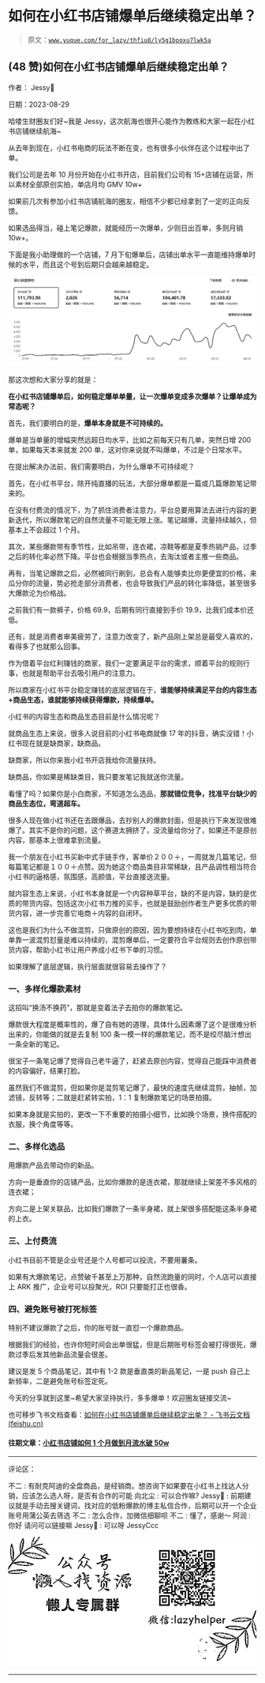 # 如何在小红书店铺爆单后继续稳定出单？

> 原文：[`www.yuque.com/for_lazy/thfiu8/ly5g1bpoxu7lwk5a`](https://www.yuque.com/for_lazy/thfiu8/ly5g1bpoxu7lwk5a)

## (48 赞)如何在小红书店铺爆单后继续稳定出单？

作者： Jessy👾

日期：2023-08-29

哈喽生财圈友们好~我是 Jessy，这次航海也很开心能作为教练和大家一起在小红书店铺继续航海~

从去年到现在，小红书电商的玩法不断在变，也有很多小伙伴在这个过程中出了单。

我们公司是去年 10 月份开始在小红书开店，目前我们公司有 15+店铺在运营，所以素材全部原创实拍，单店月均 GMV 10w+

如果前几次有参加小红书店铺航海的圈友，相信不少都已经拿到了一定的正向反馈。

如果选品得当，碰上笔记爆款，就能经历一次爆单，少则日出百单，多则月销 10w+。

下面是我小助理做的一个店铺，7 月下旬爆单后，店铺出单水平一直能维持爆单时候的水平，而且这个号到后期只会越来越稳定。

![](img/2678cb875da1e1a97aaff7fe56df3985.png)

那这次想和大家分享的就是：

**在小红书店铺爆单后，如何稳定爆单单量，让一次爆单变成多次爆单？让爆单成为常态呢？**

首先，我们要明白的是，**爆单本身就是不可持续的。**

爆单是当单量的增幅突然远超日均水平，比如之前每天只有几单，突然日增 200 单，如果每天本来就发 200 单，这对你来说就不叫爆单，不过是个日常水平。

在提出解决办法前，我们需要明白，为什么爆单不可持续呢？

首先，在小红书平台，除开纯直播的玩法，大部分爆单都是一篇或几篇爆款笔记带来的。

在没有付费流的情况下，为了抓住消费者注意力，平台总要用算法去进行内容的更新迭代，所以爆款笔记的自然流量不可能无限上涨。笔记越爆，流量持续越久，但基本上不会超过 1 个月。

其次，某些爆款带有季节性，比如吊带，连衣裙，凉鞋等都是夏季热销产品，过季之后的转化率必然下降。平台也会根据当季热点，去淘汰或者主推一些商品。

再有，当笔记爆款之后，必然被同行刷到，总会有人能够卖比你更便宜的价格，来瓜分你的流量，势必抢走部分消费者，也会导致我们产品的转化率降低，甚至很多大爆款沦为价格战。

之前我们有一款裤子，价格 69.9，后期有同行直接到手价 19.9，比我们成本价还低。

还有，就是消费者审美疲劳了，注意力改变了，新产品刚上架总是最受人喜欢的，看得多了也就那么回事。

作为借着平台红利赚钱的商家，我们一定要满足平台的需求，顺着平台的规则行事，也就是帮助平台去吸引用户的注意力。

所以商家在小红书平台稳定赚钱的底层逻辑在于，**谁能够持续满足平台的内容生态+商品生态，谁就能够持续获得爆款，持续爆单。**

小红书的内容生态和商品生态目前是什么情况呢？

就商品生态上来说，很多人说目前的小红书电商就像 17 年的抖音，确实没错！小红书现在就是缺商家，缺商品。

缺商家，所以你来我小红书开店我给你流量扶持。

缺商品，你如果是稀缺类目，我只要发笔记我就送你流量。

看懂了吗？如果你是小白商家，不知道怎么选品，**那就错位竞争，找准平台缺少的商品生态位，弯道超车。**

很多人现在做小红书还在去跟爆品，去抄别人的爆款封面，但是执行下来发现很难爆了。其实不是你的问题，这个赛道太拥挤了，没流量给你分了，如果还不是原创内容，那基本上很难拿到流量。

我一个朋友在小红书买新中式手链手作，客单价２００＋，一周就发几篇笔记，但每篇笔记都是１００＋点赞。因为她这个商品类目非常稀缺，且产品调性相当符合小红书的逼格感，氛围感，高颜值，平台直接送流量。

就内容生态上来说，小红书本身就是一个内容种草平台，缺的不是内容，缺的是优质的带货内容。包括这次小红书力推的买手，也就是鼓励创作者生产更多优质的带货内容，进一步完善它电商＋内容的自闭环。

这也是我们为什么不做混剪，只做原创的原因，因为要想持续在小红书吃到肉，单单靠一波混剪怼量是难以持续的，混剪爆单后，一定要符合平台规则去创作原创带货内容，帮助小红书让用户养成小红书下单的习惯。

如果理解了底层逻辑，执行层面就很容易去操作了？

### 一、多样化爆款素材

这招叫“换汤不换药”，那就是变着法子去拍你的爆款笔记。

爆款很大程度是概率性的，爆了自有她的道理，具体什么因素爆了这个是很难分析出来的，你能做的就是去复制 100 条一模一样的爆款笔记，而不是绞尽脑汁想出一条全新的笔记。

很宝子一条笔记爆了觉得自己老牛逼了，赶紧去原创内容，觉得自己能踩中消费者的内容偏好，结果打脸。

虽然我们不做混剪，但如果你是混剪笔记爆了，最快的速度先继续混剪，抽帧，加滤镜，反转等；二就是赶紧转实拍，1：1 复制爆款笔记的场景拍摄。

如果本身就是实拍的，更改一下不重要的拍摄小细节，比如换个场景，换件搭配的衣服，换个角度等等。

### 二、多样化选品

用爆款产品去带动你的新品。

方向一是垂直你的店铺产品，比如你爆款的是连衣裙，那就继续上架差不多风格的连衣裙；

方向二是上架关联品，比如我们爆款了一条半身裙，就上架很多搭配能这条半身裙的上衣。

### 三、上付费流

小红书目前不管是企业号还是个人号都可以投流，不要用薯条。

如果有大爆款笔记，点赞破千甚至上万那种，自然流跑量的同时，个人店可以直接上 ARK 推广，企业号可以投聚光，ROI 只要能打正也很香。

### 四、避免账号被打死标签

特别不建议爆款了之后，你的账号就一直怼一个爆款商品。

根据我们的经验，也许你短时间会出单很猛，但是后期账号标签会被打得很死，爆款过季后发其他新品流量会很差。

建议是发 5 个商品笔记，其中有 1-2 款是垂直类的新品笔记，一是 push 自己上新频率，二是避免账号标签定死。

今天的分享就到这里~希望大家坚持执行，多多爆单！欢迎圈友链接交流~

也可移步飞书文档查看：[‌⁤‍﻿​​‬⁢‌⁢‬⁢​‬⁣⁤​​‌⁡﻿‬​⁤⁢⁢‍⁤⁢⁤﻿‬‍​⁡⁤⁤‍⁡﻿⁢⁤‬⁢⁤‌​​⁡⁤如何在小红书店铺爆单后继续稳定出单？ - 飞书云文档 (](https://e23q9cnwec.feishu.cn/docx/XxMtd5W5koh09MxTU7wcNRVdnPu)[feishu.cn](http://feishu.cn/)[)](https://e23q9cnwec.feishu.cn/docx/XxMtd5W5koh09MxTU7wcNRVdnPu)

#### 往期文章：[小红书店铺如何 1 个月做到月流水破 50w](https://articles.zsxq.com/id_3wtmvpiwsaur.html)

* * *

评论区：

不二 : 有耐克阿迪的全盘商品，是经销商。想咨询下如果要在小红书上找达人分销，应该怎么选人呀，是否有合作的可能
向北尘 : 可以合作嘛?
Jessy👾 : 前期建议就是手动去搜关键词，找对应的低粉爆款的博主私信合作，后期可以开一个企业账号用蒲公英去筛选
不二 : 怎么合作，加微信细聊呗
不二 : 懂了，感谢～
阿润 : 你好 请问可以链接嘛
Jessy👾 : 可以呀 JessyCcc

![](img/1c37d505930596d12a88ab23e11aa07a.png)

* * *